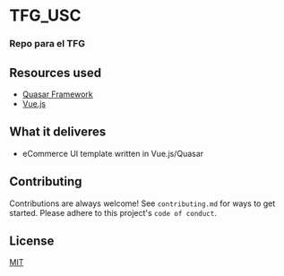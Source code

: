 # TFG_USC
### Repo para el TFG
            

## Resources used
* [Quasar Framework](https://quasar.dev/)
* [Vue.js](https://vuejs.org/)


## What it deliveres
* eCommerce UI template written in Vue.js/Quasar


## Contributing
Contributions are always welcome!
See `contributing.md` for ways to get started.
Please adhere to this project's `code of conduct`.


## License
[MIT](http://opensource.org/licenses/MIT)
